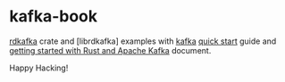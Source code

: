 # kafka-book

[rdkafka] crate and [librdkafka] examples with [kafka] [quick start] guide and [getting started with Rust and Apache Kafka] document.

[kafka]: https://kafka.apache.org
[rdkafka]: https://lib.rs/crates/rdkafka
[llbrdkafka]: https://github.com/edenhill/librdkafka
[quick start]: https://kafka.apache.org/quickstart
[getting started with rust and apache kafka]: https://www.confluent.io/blog/getting-started-with-rust-and-kafka/

Happy Hacking!
